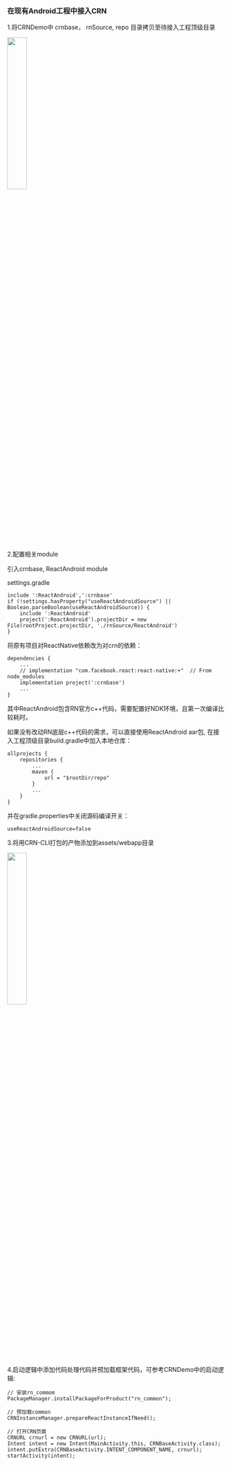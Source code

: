 ### 在现有Android工程中接入CRN

1.将CRNDemo中 crnbase， rnSource, repo 目录拷贝至待接入工程顶级目录

<img src="../resources/android_copy.jpg" width="30%"/>

2.配置相关module

引入crnbase, ReactAndroid module

settings.gradle
```
include ':ReactAndroid',':crnbase'
if (!settings.hasProperty("useReactAndroidSource") || Boolean.parseBoolean(useReactAndroidSource)) {
    include ':ReactAndroid'
    project(':ReactAndroid').projectDir = new File(rootProject.projectDir, './rnSource/ReactAndroid')
}
```

将原有项目对ReactNative依赖改为对crn的依赖：
```
dependencies {
    ...
    // implementation "com.facebook.react:react-native:+"  // From node_modules
    implementation project(':crnbase')
    ...
}
```
其中ReactAndroid包含RN官方c++代码，需要配置好NDK环境，且第一次编译比较耗时。

如果没有改动RN底层c++代码的需求，可以直接使用ReactAndroid aar包, 在接入工程顶级目录build.gradle中加入本地仓库：
```
allprojects {
    repositories {
        ...
        maven {
            url = "$rootDir/repo"
        }
        ...
    }
}

```
并在gradle.properties中关闭源码编译开关：
```
useReactAndroidSource=false
```

3.将用CRN-CLI打包的产物添加到assets/webapp目录

<img src="../resources/android_webapp.jpg" width="30%"/>

4.启动逻辑中添加代码处理代码并预加载框架代码，可参考CRNDemo中的启动逻辑:

```
// 安装rn_commom
PackageManager.installPackageForProduct("rn_common");

// 预加载common
CRNInstanceManager.prepareReactInstanceIfNeed();

// 打开CRN页面
CRNURL crnurl = new CRNURL(url);
Intent intent = new Intent(MainActivity.this, CRNBaseActivity.class);
intent.putExtra(CRNBaseActivity.INTENT_COMPONENT_NAME, crnurl);
startActivity(intent);
```
